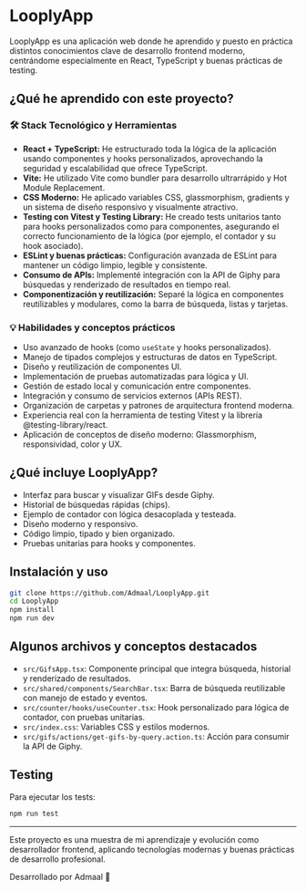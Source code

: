 # LooplyApp

LooplyApp es una aplicación web donde he aprendido y puesto en práctica distintos conocimientos clave de desarrollo frontend moderno, centrándome especialmente en React, TypeScript y buenas prácticas de testing.

## ¿Qué he aprendido con este proyecto?

### 🛠️ Stack Tecnológico y Herramientas

- **React + TypeScript:** He estructurado toda la lógica de la aplicación usando componentes y hooks personalizados, aprovechando la seguridad y escalabilidad que ofrece TypeScript.
- **Vite:** He utilizado Vite como bundler para desarrollo ultrarrápido y Hot Module Replacement.
- **CSS Moderno:** He aplicado variables CSS, glassmorphism, gradients y un sistema de diseño responsivo y visualmente atractivo.
- **Testing con Vitest y Testing Library:** He creado tests unitarios tanto para hooks personalizados como para componentes, asegurando el correcto funcionamiento de la lógica (por ejemplo, el contador y su hook asociado).
- **ESLint y buenas prácticas:** Configuración avanzada de ESLint para mantener un código limpio, legible y consistente.
- **Consumo de APIs:** Implementé integración con la API de Giphy para búsquedas y renderizado de resultados en tiempo real.
- **Componentización y reutilización:** Separé la lógica en componentes reutilizables y modulares, como la barra de búsqueda, listas y tarjetas.

### 💡 Habilidades y conceptos prácticos

- Uso avanzado de hooks (como `useState` y hooks personalizados).
- Manejo de tipados complejos y estructuras de datos en TypeScript.
- Diseño y reutilización de componentes UI.
- Implementación de pruebas automatizadas para lógica y UI.
- Gestión de estado local y comunicación entre componentes.
- Integración y consumo de servicios externos (APIs REST).
- Organización de carpetas y patrones de arquitectura frontend moderna.
- Experiencia real con la herramienta de testing Vitest y la librería @testing-library/react.
- Aplicación de conceptos de diseño moderno: Glassmorphism, responsividad, color y UX.

## ¿Qué incluye LooplyApp?

- Interfaz para buscar y visualizar GIFs desde Giphy.
- Historial de búsquedas rápidas (chips).
- Ejemplo de contador con lógica desacoplada y testeada.
- Diseño moderno y responsivo.
- Código limpio, tipado y bien organizado.
- Pruebas unitarias para hooks y componentes.

## Instalación y uso

```bash
git clone https://github.com/Admaal/LooplyApp.git
cd LooplyApp
npm install
npm run dev
```

## Algunos archivos y conceptos destacados

- `src/GifsApp.tsx`: Componente principal que integra búsqueda, historial y renderizado de resultados.
- `src/shared/components/SearchBar.tsx`: Barra de búsqueda reutilizable con manejo de estado y eventos.
- `src/counter/hooks/useCounter.tsx`: Hook personalizado para lógica de contador, con pruebas unitarias.
- `src/index.css`: Variables CSS y estilos modernos.
- `src/gifs/actions/get-gifs-by-query.action.ts`: Acción para consumir la API de Giphy.

## Testing

Para ejecutar los tests:
```bash
npm run test
```

---

Este proyecto es una muestra de mi aprendizaje y evolución como desarrollador frontend, aplicando tecnologías modernas y buenas prácticas de desarrollo profesional.

Desarrollado por Admaal 🚀
